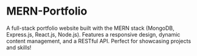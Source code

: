 # MERN-Portfolio
A full-stack portfolio website built with the MERN stack (MongoDB, Express.js, React.js, Node.js). Features a responsive design, dynamic content management, and a RESTful API. Perfect for showcasing projects and skills!
